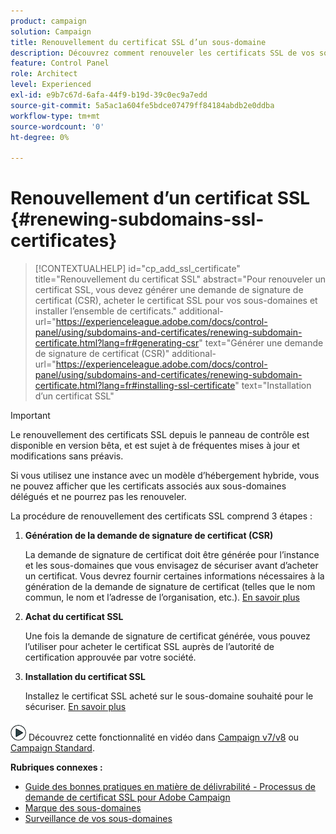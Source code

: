 ```yaml
---
product: campaign
solution: Campaign
title: Renouvellement du certificat SSL d’un sous-domaine
description: Découvrez comment renouveler les certificats SSL de vos sous-domaines
feature: Control Panel
role: Architect
level: Experienced
exl-id: e9b7c67d-6afa-44f9-b19d-39c0ec9a7edd
source-git-commit: 5a5ac1a604fe5bdce07479ff84184abdb2e0ddba
workflow-type: tm+mt
source-wordcount: '0'
ht-degree: 0%

---
```


# Renouvellement d’un certificat SSL {#renewing-subdomains-ssl-certificates}

>[!CONTEXTUALHELP]
>id="cp_add_ssl_certificate"
>title="Renouvellement du certificat SSL"
>abstract="Pour renouveler un certificat SSL, vous devez générer une demande de signature de certificat (CSR), acheter le certificat SSL pour vos sous-domaines et installer l’ensemble de certificats."
>additional-url="https://experienceleague.adobe.com/docs/control-panel/using/subdomains-and-certificates/renewing-subdomain-certificate.html?lang=fr#generating-csr" text="Générer une demande de signature de certificat (CSR)"
>additional-url="https://experienceleague.adobe.com/docs/control-panel/using/subdomains-and-certificates/renewing-subdomain-certificate.html?lang=fr#installing-ssl-certificate" text="Installation dʼun certificat SSL"

>[!IMPORTANT]
>
>Le renouvellement des certificats SSL depuis le panneau de contrôle est disponible en version bêta, et est sujet à de fréquentes mises à jour et modifications sans préavis.
>
>Si vous utilisez une instance avec un modèle d’hébergement hybride, vous ne pouvez afficher que les certificats associés aux sous-domaines délégués et ne pourrez pas les renouveler.

La procédure de renouvellement des certificats SSL comprend 3 étapes :

1. **Génération de la demande de signature de certificat (CSR)**

   La demande de signature de certificat doit être générée pour l’instance et les sous-domaines que vous envisagez de sécuriser avant d’acheter un certificat.  Vous devrez fournir certaines informations nécessaires à la génération de la demande de signature de certificat (telles que le nom commun, le nom et l’adresse de l’organisation, etc.). [En savoir plus](generate-csr.md)

1. **Achat du certificat SSL**

   Une fois la demande de signature de certificat générée, vous pouvez l’utiliser pour acheter le certificat SSL auprès de l’autorité de certification approuvée par votre société.

1. **Installation du certificat SSL**

   Installez le certificat SSL acheté sur le sous-domaine souhaité pour le sécuriser. [En savoir plus](install-ssl-certificate.md)

![](assets/do-not-localize/how-to-video.png) Découvrez cette fonctionnalité en vidéo dans [Campaign v7/v8](https://experienceleague.adobe.com/docs/campaign-classic-learn/control-panel/subdomains-and-certificates/adding-ssl-certificates.html?lang=fr#subdomains-and-certificates) ou [Campaign Standard](https://experienceleague.adobe.com/docs/campaign-standard-learn/control-panel/subdomains-and-certificates/adding-ssl-certificates.html?lang=fr#adding-ssl-certificates).

**Rubriques connexes :**

* [Guide des bonnes pratiques en matière de délivrabilité - Processus de demande de certificat SSL pour Adobe Campaign](https://experienceleague.adobe.com/docs/deliverability-learn/deliverability-best-practice-guide/additional-resources/campaign/ac-ssl-certificate-request.html)
* [Marque des sous-domaines](../../subdomains-certificates/using/subdomains-branding.md)
* [Surveillance de vos sous-domaines](../../subdomains-certificates/using/monitoring-subdomains.md)
